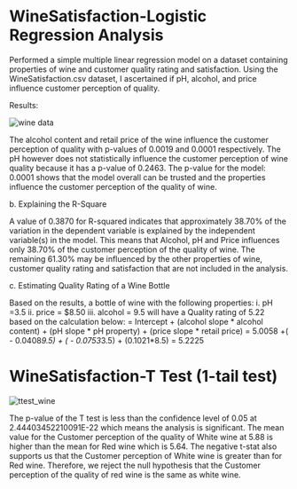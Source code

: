 # WineSatisfaction-Logistic Regression Analysis

Performed a simple multiple linear regression model on a dataset containing properties of wine and customer quality rating and
satisfaction. Using the WineSatisfaction.csv dataset, I ascertained if pH, alcohol, and price influence
customer perception of quality. 

Results:

![wine data](https://user-images.githubusercontent.com/114897374/225187347-d5568fbf-b0ff-4006-a42e-55760921ae90.png)


The alcohol content  and retail price of the wine influence the customer perception of quality with p-values of 0.0019 and 0.0001 respectively.
The pH however does not statistically influence the customer perception of wine quality because it has a p-value of 0.2463.
The p-value for the model: 0.0001 shows that the model overall can be trusted and the properties influence the customer perception of the quality of wine.

b.	Explaining the R-Square 

A value of 0.3870 for R-squared indicates that approximately 38.70% of the variation in the dependent variable is explained by the independent variable(s) in the model. 
This means that Alcohol, pH and Price influences only 38.70% of the customer perception of the quality of wine. The remaining 61.30% may be influenced by the other properties of wine, customer quality rating and satisfaction that are not included in the analysis.

c.	Estimating Quality Rating of a Wine Bottle

Based on the results, a bottle of wine with the following properties:
i.	pH =3.5
ii.	price = $8.50
iii.	alcohol = 9.5
will have a Quality rating of 5.22 based on the calculation below:
=     Intercept + (alcohol slope * alcohol content) + (pH slope * pH property) + (price slope * retail    price)
=     5.0058 +( - 0.0408*9.5) + ( - 0.0753*3.5) + (0.1021*8.5)
=     5.2225


# WineSatisfaction-T Test (1-tail test)

![ttest_wine](https://user-images.githubusercontent.com/114897374/225188454-37f6aaeb-f773-4437-9d72-f93b45240748.png)


The p-value of the T test is less than the confidence level of 0.05 at 2.44403452210091E-22 which means the analysis is significant. 
The mean value for the Customer perception of the quality of White wine at 5.88 is higher than the mean for Red wine which is 5.64. The negative t-stat also supports us that the Customer perception of White wine is greater than for Red wine. 
Therefore, we reject the null hypothesis that the Customer perception of the quality of red wine is the same as white wine.






